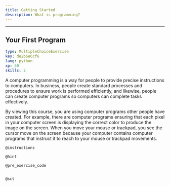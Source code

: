 ```yaml
---
title: Getting Started
description: What is programming?
---
```



---
## Your First Program

```yaml
type: MultipleChoiceExercise
key: de2b6e6cf6
lang: python
xp: 50
skills: 2
```
A computer programming is a way for people to provide precise instructions to computers. In business, people create standard processes and procedures to ensure work is performed efficiently, and likewise, people can create computer programs so computers can complete tasks effectively.

By viewing this course, you are using computer programs other people have created. For example, there are computer programs ensuring that each pixel in your computer screen is displaying the correct color to produce the image on the screen. When you move your mouse or trackpad, you see the cursor move on the screen because your computer contains computer programs that instruct it to reach to your mouse or trackpad movements. 

`@instructions`

`@hint`

`@pre_exercise_code`
```{python}

```

`@sct`
```{python}

```
